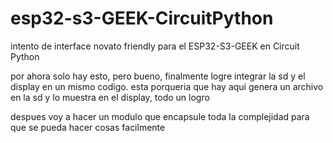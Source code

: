 # esp32-s3-GEEK-CircuitPython
intento de interface novato friendly para el ESP32-S3-GEEK en Circuit Python



por ahora solo hay esto, pero bueno, finalmente logre integrar la sd y el display en un mismo codigo.
esta porqueria que hay aqui genera un archivo en la sd y lo muestra en el display, todo un logro 

despues voy a hacer un modulo que encapsule toda la complejidad para que se pueda hacer cosas facilmente
